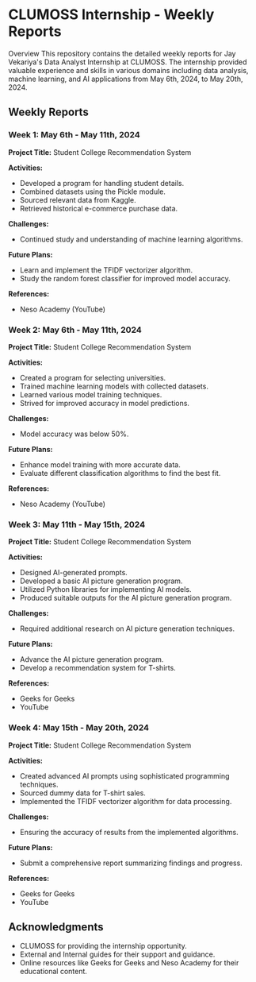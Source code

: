 
# CLUMOSS Internship - Weekly Reports

Overview
This repository contains the detailed weekly reports for Jay Vekariya's Data Analyst Internship at CLUMOSS. The internship provided valuable experience and skills in various domains including data analysis, machine learning, and AI applications from May 6th, 2024, to May 20th, 2024.

## Weekly Reports

### Week 1: May 6th - May 11th, 2024
**Project Title:** Student College Recommendation System

**Activities:**
- Developed a program for handling student details.
- Combined datasets using the Pickle module.
- Sourced relevant data from Kaggle.
- Retrieved historical e-commerce purchase data.

**Challenges:**
- Continued study and understanding of machine learning algorithms.

**Future Plans:**
- Learn and implement the TFIDF vectorizer algorithm.
- Study the random forest classifier for improved model accuracy.

**References:**
- Neso Academy (YouTube)

### Week 2: May 6th - May 11th, 2024
**Project Title:** Student College Recommendation System

**Activities:**
- Created a program for selecting universities.
- Trained machine learning models with collected datasets.
- Learned various model training techniques.
- Strived for improved accuracy in model predictions.

**Challenges:**
- Model accuracy was below 50%.

**Future Plans:**
- Enhance model training with more accurate data.
- Evaluate different classification algorithms to find the best fit.

**References:**
- Neso Academy (YouTube)

### Week 3: May 11th - May 15th, 2024
**Project Title:** Student College Recommendation System

**Activities:**
- Designed AI-generated prompts.
- Developed a basic AI picture generation program.
- Utilized Python libraries for implementing AI models.
- Produced suitable outputs for the AI picture generation program.

**Challenges:**
- Required additional research on AI picture generation techniques.

**Future Plans:**
- Advance the AI picture generation program.
- Develop a recommendation system for T-shirts.

**References:**
- Geeks for Geeks
- YouTube

### Week 4: May 15th - May 20th, 2024
**Project Title:** Student College Recommendation System

**Activities:**
- Created advanced AI prompts using sophisticated programming techniques.
- Sourced dummy data for T-shirt sales.
- Implemented the TFIDF vectorizer algorithm for data processing.

**Challenges:**
- Ensuring the accuracy of results from the implemented algorithms.

**Future Plans:**
- Submit a comprehensive report summarizing findings and progress.

**References:**
- Geeks for Geeks
- YouTube

## Acknowledgments
- CLUMOSS for providing the internship opportunity.
- External and Internal guides for their support and guidance.
- Online resources like Geeks for Geeks and Neso Academy for their educational content.
